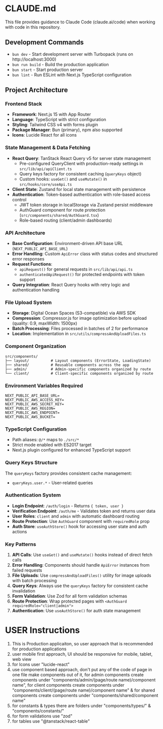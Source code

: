# CLAUDE.md

This file provides guidance to Claude Code (claude.ai/code) when working with code in this repository.

## Development Commands

- `bun dev` - Start development server with Turbopack (runs on http://localhost:3000)
- `bun run build` - Build the production application  
- `bun start` - Start production server
- `bun lint` - Run ESLint with Next.js TypeScript configuration

## Project Architecture

### Frontend Stack
- **Framework**: Next.js 15 with App Router
- **Language**: TypeScript with strict configuration  
- **Styling**: Tailwind CSS v4 with forms plugin
- **Package Manager**: Bun (primary), npm also supported
- **Icons**: Lucide React for all icons

### State Management & Data Fetching
- **React Query**: TanStack React Query v5 for server state management
  - Pre-configured QueryClient with production-ready settings in `src/lib/api/apiClient.ts`
  - Query keys factory for consistent caching (`queryKeys` object) 
  - Custom hooks: `useGet()` and `useMutate()` in `src/hooks/core/useApi.ts`
- **Client State**: Zustand for local state management with persistence
- **Authentication**: Token-based authentication with role-based access control
  - JWT token storage in localStorage via Zustand persist middleware
  - AuthGuard component for route protection (`src/components/shared/AuthGuard.tsx`)
  - Role-based routing (client/admin dashboards)

### API Architecture  
- **Base Configuration**: Environment-driven API base URL (`NEXT_PUBLIC_API_BASE_URL`)
- **Error Handling**: Custom `ApiError` class with status codes and structured error responses
- **Request Functions**: 
  - `apiRequest()` for general requests in `src/lib/api/api.ts`
  - `authenticatedApiRequest()` for protected endpoints with token support
- **Query Integration**: React Query hooks with retry logic and authentication handling

### File Upload System
- **Storage**: Digital Ocean Spaces (S3-compatible) via AWS SDK
- **Compression**: Compressor.js for image optimization before upload (quality: 0.9, maxWidth: 1500px)
- **Batch Processing**: Files processed in batches of 2 for performance
- **Location**: Implementation in `src/utils/compressAndUploadFiles.ts`

### Component Organization
```
src/components/
├── layout/          # Layout components (ErrorState, LoadingState)
├── shared/          # Reusable components across the app
├── admin/           # Admin-specific components organized by route
└── client/          # Client-specific components organized by route
```

### Environment Variables Required
```
NEXT_PUBLIC_API_BASE_URL=
NEXT_PUBLIC_AWS_ACCESS_KEY=
NEXT_PUBLIC_AWS_SECRET_KEY= 
NEXT_PUBLIC_AWS_REGION=
NEXT_PUBLIC_AWS_ENDPOINT=
NEXT_PUBLIC_AWS_BUCKET=
```

### TypeScript Configuration
- Path aliases: `@/*` maps to `./src/*`
- Strict mode enabled with ES2017 target
- Next.js plugin configured for enhanced TypeScript support

### Query Keys Structure
The `queryKeys` factory provides consistent cache management:
- `queryKeys.user.*` - User-related queries

### Authentication System
- **Login Endpoint**: `/auth/login` - Returns `{ token, user }` 
- **Verification Endpoint**: `/auth/me` - Validates token and returns user data
- **User Roles**: `client` and `admin` with automatic dashboard routing
- **Route Protection**: Use `AuthGuard` component with `requiredRole` prop
- **Auth Store**: `useAuthStore()` hook for accessing user state and auth actions

### Key Patterns
1. **API Calls**: Use `useGet()` and `useMutate()` hooks instead of direct fetch calls
2. **Error Handling**: Components should handle `ApiError` instances from failed requests
3. **File Uploads**: Use `compressAndUploadFiles()` utility for image uploads with batch processing
4. **Query Keys**: Always use the `queryKeys` factory for consistent cache invalidation
5. **Form Validation**: Use Zod for all form validation schemas
6. **Route Protection**: Wrap protected pages with `<AuthGuard requiredRole="client|admin">`
7. **Authentication**: Use `useAuthStore()` for auth state management

# USER Instructions

1. This is Production applicaiton, so user approach that is recommended for production applications
2. user mobile first approach, UI should be responsive for mobile, tablet, web view
3. for Icons user "lucide-react"
4. use component based approach, don't put any of the code of page in one file make components out of it, for admin components create components under "components/admin/(page/route name)/component name", for client components create components under "components/client/(page/route name)/component name" & for shared components create components under "components/shared/component name"
5. for constants & types there are folders under "components/types/" & "components/constants/"
6. for form validations use "zod"
7. for tables use "@tanstack/react-table"